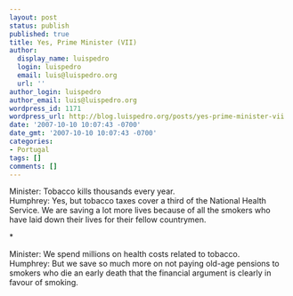 ```yaml
---
layout: post
status: publish
published: true
title: Yes, Prime Minister (VII)
author:
  display_name: luispedro
  login: luispedro
  email: luis@luispedro.org
  url: ''
author_login: luispedro
author_email: luis@luispedro.org
wordpress_id: 1171
wordpress_url: http://blog.luispedro.org/posts/yes-prime-minister-vii
date: '2007-10-10 10:07:43 -0700'
date_gmt: '2007-10-10 10:07:43 -0700'
categories:
- Portugal
tags: []
comments: []
---
```

<p>Minister: Tobacco kills thousands every year.<br />
Humphrey: Yes, but tobacco taxes cover a third of the National Health Service. We are saving a lot more lives because of all the smokers who have laid down their lives for their fellow countrymen.</p>
<p>*</p>
<p>Minister: We spend millions on health costs related to tobacco.<br />
Humphrey: But we save so much more on not paying old-age pensions to smokers who die an early death that the financial argument is clearly in favour of smoking.</p>
